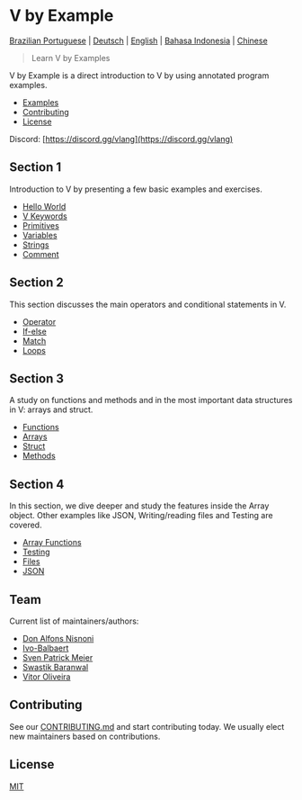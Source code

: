 # V by Example

[Brazilian Portuguese](pt-br/README.md) | [Deutsch](de/README.md) | [English](en/README.md) | [Bahasa Indonesia](id/README.md) | [Chinese](cn/README.md)
> Learn V by Examples

V by Example is a direct introduction to V by using annotated program examples.

- [Examples](#examples)
- [Contributing](#contributing)
- [License](#license)

Discord: [https://discord.gg/vlang](https://discord.gg/vlang)

## Section 1

Introduction to V by presenting a few basic examples and exercises.

- [Hello World](en/examples/section_1/hello_world.md)
- [V Keywords](en/examples/section_1/keywords.md)
- [Primitives](en/examples/section_1/primitives.md)
- [Variables](en/examples/section_1/variables.md)
- [Strings](en/examples/section_1/strings.md)
- [Comment](en/examples/section_1/comment.md)

## Section 2

This section discusses the main operators and conditional statements in V.

- [Operator](en/examples/section_2/operator.md)
- [If-else](en/examples/section_2/if-else.md)
- [Match](en/examples/section_2/match.md)
- [Loops](en/examples/section_2/loops.md)

## Section 3

A study on functions and methods and in the most important data structures in V: arrays and struct.

- [Functions](en/examples/section_3/functions.md)
- [Arrays](en/examples/section_3/arrays.md)
- [Struct](en/examples/section_3/struct.md)
- [Methods](en/examples/section_3/methods.md)

## Section 4

In this section, we dive deeper and study the features inside the Array object. Other examples like JSON, Writing/reading files and Testing are covered.

- [Array Functions](en/examples/section_4/array-functions.md)
- [Testing](en/examples/section_4/testing.md)
- [Files](en/examples/section_4/files.md)
- [JSON](en/examples/section_4/json.md)

## Team

Current list of maintainers/authors:

- [Don Alfons Nisnoni](https://github.com/dhonx)
- [Ivo-Balbaert](https://github.com/ibalbaert)
- [Sven Patrick Meier](https://github.com/SuicideS3ason)
- [Swastik Baranwal](https://github.com/Delta456)
- [Vitor Oliveira](https://github.com/vbrazo)

## Contributing

See our [CONTRIBUTING.md](CONTRIBUTING.md) and start contributing today. We usually elect new maintainers based on contributions.

## License

[MIT](LICENSE)
